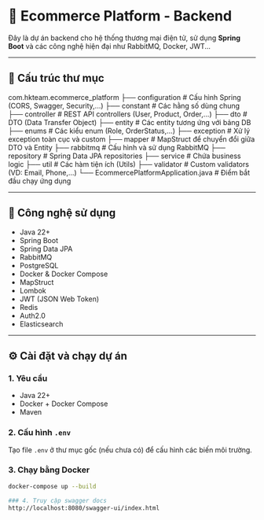 # 🛒 Ecommerce Platform - Backend

Đây là dự án backend cho hệ thống thương mại điện tử, sử dụng **Spring Boot** và các công nghệ hiện đại như RabbitMQ, Docker, JWT...

---

## 📂 Cấu trúc thư mục

com.hkteam.ecommerce_platform
├── configuration # Cấu hình Spring (CORS, Swagger, Security,...)
├── constant # Các hằng số dùng chung
├── controller # REST API controllers (User, Product, Order,...)
├── dto # DTO (Data Transfer Object)
├── entity # Các entity tương ứng với bảng DB
├── enums # Các kiểu enum (Role, OrderStatus,...)
├── exception # Xử lý exception toàn cục và custom
├── mapper # MapStruct để chuyển đổi giữa DTO và Entity
├── rabbitmq # Cấu hình và sử dụng RabbitMQ
├── repository # Spring Data JPA repositories
├── service # Chứa business logic
├── util # Các hàm tiện ích (Utils)
├── validator # Custom validators (VD: Email, Phone,...)
└── EcommercePlatformApplication.java # Điểm bắt đầu chạy ứng dụng


---

## 🧰 Công nghệ sử dụng

- Java 22+
- Spring Boot
- Spring Data JPA
- RabbitMQ
- PostgreSQL
- Docker & Docker Compose
- MapStruct
- Lombok
- JWT (JSON Web Token)
- Redis
- Auth2.0
- Elasticsearch
---

## ⚙️ Cài đặt và chạy dự án

### 1. Yêu cầu

- Java 22+
- Docker + Docker Compose
- Maven

### 2. Cấu hình `.env`

Tạo file `.env` ở thư mục gốc (nếu chưa có) để cấu hình các biến môi trường.

### 3. Chạy bằng Docker

```bash
docker-compose up --build

### 4. Truy cập swagger docs
http://localhost:8080/swagger-ui/index.html

